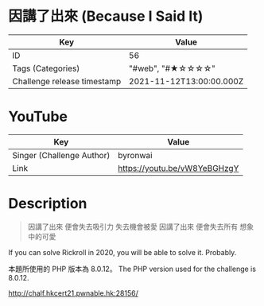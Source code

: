 # 因講了出來 (Because I Said It)


| Key | Value |
| --- | ----- |
| ID | 56 |
| Tags (Categories) | "#web", "#★☆☆☆☆" |
| Challenge release timestamp | 2021-11-12T13:00:00.000Z |

# YouTube

| Key | Value |
| --- | ----- |
| Singer (Challenge Author) | byronwai
| Link | https://youtu.be/vW8YeBGHzgY

# Description

> 因講了出來
> 便會失去吸引力
> 失去機會被愛
> 因講了出來
> 便會失去所有
> 想象中的可愛

If you can solve Rickroll in 2020, you will be able to solve it. Probably.

本題所使用的 PHP 版本為 8.0.12。
The PHP version used for the challenge is 8.0.12.

http://chalf.hkcert21.pwnable.hk:28156/